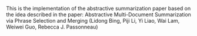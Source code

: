 This is the implementation of the abstractive summarization paper based on the idea described in the paper: Abstractive Multi-Document Summarization via Phrase Selection and Merging (Lidong Bing, Piji Li, Yi Liao, Wai Lam, Weiwei Guo, Rebecca J. Passonneau)
